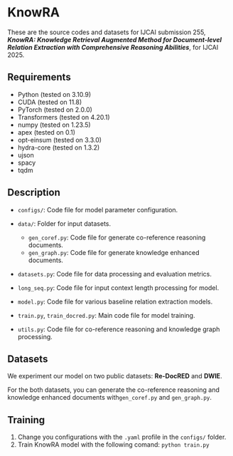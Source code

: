 # KnowRA
These are the source codes and datasets for IJCAI submission 255, ***KnowRA: Knowledge Retrieval Augmented Method for Document-level Relation Extraction with Comprehensive Reasoning Abilities***, for IJCAI 2025.

## Requirements

- Python     (tested on 3.10.9)
- CUDA     (tested on 11.8)
- PyTorch     (tested on 2.0.0)
- Transformers     (tested on 4.20.1)
- numpy     (tested on 1.23.5)
- apex     (tested on 0.1)
- opt-einsum     (tested on 3.3.0)
- hydra-core     (tested on 1.3.2)
- ujson
- spacy
- tqdm

## Description

- ``configs/``: Code file for model parameter configuration.
- ``data/``: Folder for input datasets.
  - `gen_coref.py`: Code file for generate co-reference reasoning documents.
  - `gen_graph.py`: Code file for generate knowledge enhanced documents.

- ``datasets.py``: Code file for data processing and evaluation metrics.
- ``long_seq.py``: Code file for input context length processing for model.
- ``model.py``: Code file for various baseline relation extraction models.
- ``train.py``, ``train_docred.py``: Main code file for model training.
- ``utils.py``: Code file for co-reference reasoning and knowledge graph processing.

## Datasets

We experiment our model on two public datasets: **Re-DocRED** and **DWIE**.

For the both datasets,  you can generate the co-reference reasoning and knowledge enhanced documents with`gen_coref.py` and `gen_graph.py`.

## Training

1. Change you configurations  with the `.yaml` profile in the `configs/` folder.
2. Train KnowRA model with the following comand: `python train.py`
